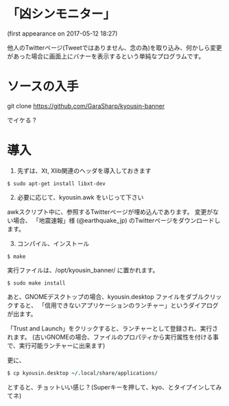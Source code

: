 「凶シンモニター」
==============

(first appearance on 2017-05-12 18:27)

他人のTwitterページ(Tweetではありません、念の為)を取り込み、何かしら変更があった場合に画面上にバナーを表示するという単純なプログラムです。

#  ソースの入手

git clone https://github.com/GaraSharp/kyousin-banner

でイケる ?


#  導入

1.  先ずは、Xt, Xlib関連のヘッダを導入しておきます

```Ubuntu
$ sudo apt-get install libxt-dev
```

2. 必要に応じて、kyousin.awk をいじって下さい

awkスクリプト中に、参照するTwitterページが埋め込んであります。
変更がない場合、 「地震速報」様 (@earthquake_jp) のTwitterページをダウンロードします。


3. コンパイル、インストール

```コンパイル 
$ make
```

実行ファイルは、/opt/kyousin_banner/ に置かれます。

```インストール
$ sudo make install
```


あと、GNOMEデスクトップの場合、kyousin.desktop ファイルをダブルクリックすると、
「信用できないアプリケーションのランチャー」というダイアログが出ます。

「Trust and Launch」をクリックすると、ランチャーとして登録され、実行されます。
(古いGNOMEの場合、ファイルのプロパティから実行属性を付ける事で、実行可能ランチャーに出来ます)

更に、

```for GNOME
$ cp kyousin.desktop ~/.local/share/applications/
```

とすると、チョットいい感じ ?
(Superキーを押して、kyo、とタイプインしてみてネ)

